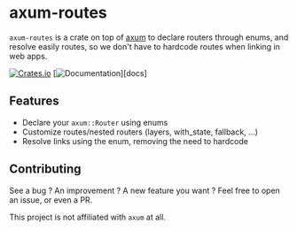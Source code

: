 # axum-routes

`axum-routes` is a crate on top of [axum](https://github.com/tokio-rs/axum) to
declare routers through enums, and resolve easily routes, so we don't have to
hardcode routes when linking in web apps.

[![Crates.io](https://img.shields.io/crates/v/axum-routes)](https://crates.io/crates/axum-routes)
[![Documentation](https://docs.rs/axum-routes/badge.svg)][docs]

## Features
- Declare your `axum::Router` using enums
- Customize routes/nested routers (layers, with_state, fallback, ...)
- Resolve links using the enum, removing the need to hardcode

## Contributing

See a bug ? An improvement ? A new feature you want ? Feel free to open an issue,
or even a PR.

This project is not affiliated with `axum` at all.
